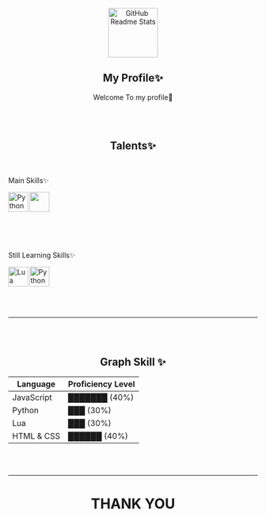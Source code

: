 <p align="center">
 <img width="100px" src="https://res.cloudinary.com/anuraghazra/image/upload/v1594908242/logo_ccswme.svg" align="center" alt="GitHub Readme Stats" />
 <h2 align="center">My Profile✨</h2>
 <p align="center">Welcome To my profile🌱</p>
 
<br>



<br>
<h2 align="center">Talents✨ </h2>
<br>
<p align="left">Main Skills✨ </p>


<a href="https://www.w3schools.com/js/" target="blank"><img align="center" src="https://upload.wikimedia.org/wikipedia/commons/6/6a/JavaScript-logo.png" height="40" width="40"/></a>
 <a href="https://www.python.org/" target="blank"><img align="left" src="https://djeqr6to3dedg.cloudfront.net/repo-logos/library/python/live/logo-1720462259584.png" alt="Python Languages" height="40" width="40"/></a>

<br>
<br>
<br>

 <p align="left">Still Learning Skills✨ </p>


 <a href="https://tailwindcss.com/" target="blank"><img align="center" src="https://tailwindcss.com/_next/static/media/tailwindcss-mark.3c5441fc7a190fb1800d4a5c7f07ba4b1345a9c8.svg" alt="Python Languages" height="40" width="40"/></a>
 <a href="https://www.lua.org/" target="blank"><img align="left" src="https://upload.wikimedia.org/wikipedia/commons/c/cf/Lua-Logo.svg" alt="Lua Languages" height="40" width="40"/></a>


<br>
<br>

___



<br>
<br>
<h2 align="center">Graph Skill ✨</h2>

| Language       | Proficiency Level          |
|----------------|----------------------------|
| JavaScript     | ███████            (40%)    |
| Python         | ███                (30%)    |
| Lua            | ███               (30%)     |
| HTML & CSS     | ██████            (40%)     |
<br>
<br>

___

<h1 align="center"> THANK YOU </h1>
</p>
  </p>

<!--
**NexonKitsune/NexonKitsune** is a ✨ _special_ ✨ repository because its `README.md` (this file) appears on your GitHub profile.

Here are some ideas to get you started:

- 🔭 I’m currently working on ...
- 🌱 I’m currently learning ...
- 👯 I’m looking to collaborate on ...
- 🤔 I’m looking for help with ...
- 💬 Ask me about ...
- 📫 How to reach me: ...
- 😄 Pronouns: ...
- ⚡ Fun fact: ...
-->
